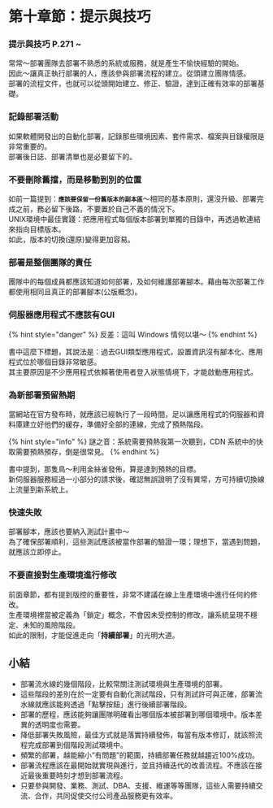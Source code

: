 # 第十章節：提示與技巧

### 提示與技巧 P.271 ~

常常～部署團隊去部署不熟悉的系統或服務，就是產生不愉快經驗的開始。  
因此～讓真正執行部署的人，應該參與部署流程的建立。從頭建立團隊情感。  
部署的流程文件，也就可以從頭開始建立、修正、驗證，達到正確有效率的部署基礎。

### 記錄部署活動

如果軟體開發出的自動化部署，記錄那些環境因素、套件需求、檔案與目錄權限是非常重要的。  
部署後日誌、部署清單也是必要留下的。

### 不要刪除舊擋，而是移動到別的位置

如前一篇提到：**`應該要保留一份舊版本的副本區`**～相同的基本原則，還沒升級、部署完成之前，務必留下後路，不要置於自己不義的情況下。  
UNIX環境中最佳實踐：把應用程式每個版本部署到單獨的目錄中，再透過軟連結來指向目標版本。  
如此，版本的切換\(還原\)變得更加容易。

### 部署是整個團隊的責任

團隊中的每個成員都應該知道如何部署，及如何維護部署腳本。藉由每次部署工作都使用相同且真正的部署腳本\(公版概念\)。

### 伺服器應用程式不應該有GUI

{% hint style="danger" %}
反差：這叫 Windows 情何以堪～
{% endhint %}

書中這麼下標題，其說法是：過去GUI類型應用程式，設置資訊沒有腳本化、應用程式位於哪個目錄非常敏感。  
其主要原因是不少應用程式依賴著使用者登入狀態情境下，才能啟動應用程式。

### 為新部署預留熱期

當網站在官方發布時，就應該已經執行了一段時間，足以讓應用程式的伺服器和資料庫建立好他們的緩存，準備好全部的連線，完成了預熱階段。

{% hint style="info" %}
謎之音：系統需要預熱我第一次聽到，CDN 系統中的快取需要預熱預存，倒是很常見。
{% endhint %}

書中提到，那隻鳥～利用金絲雀發佈，算是達到預熱的目標。  
新伺服器服務經過一小部分的請求後，確認無誤證明了沒有異常，方可持續切換線上流量到新系統上。

### 快速失敗

部署腳本，應該也要納入測試計畫中～  
為了確保部署順利，這些測試應該被當作部署的驗證一環；理想下，當遇到問題，就應該立即停止。

### 不要直接對生產環境進行修改

前面章節，都有提到版控的重要性，非常不建議在線上生產環境中進行任何的修改。  
生產環境裡當被定義為「鎖定」概念，不會因未受控制的修改，讓系統呈現不穩定、未知的風險階段。  
如此的限制，才能促進走向「**持續部署**」的光明大道。

## 小結

* 部署流水線的幾個階段，比較常關注測試環境與生產環境的部署。
* 這些階段的差別在於一定要有自動化測試階段，只有測試許可與正確，部署流水線就應該能夠透過「點擊按鈕」進行後續部署階段。
* 部署的歷程，應該能夠讓團隊明確看出哪個版本被部署到哪個環境中。版本差異的透明度也需要。
* 降低部署失敗風險，最佳方式就是落實持續發佈，每當有版本修訂，就該照流程完成部署到個階段測試環境中。
* 頻繁的部署，越能縮小“有問題”的範圍，持續部署任務就越趨近100%成功。
* 部署流程應該在最開始就實現與進行，並且持續迭代的改善流程。不應該在接近最後重要時刻才想到部署流程。
* 只要參與開發、業務、測試、DBA、支援、維運等等團隊，這些人需要持續交流、合作，共同促使交付公司產品服務更有效率。



